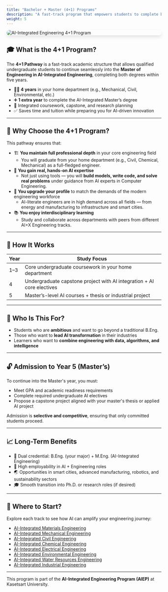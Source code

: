 ```yaml
---
title: "Bachelor + Master (4+1) Programs"
description: "A fast-track program that empowers students to complete both a Bachelor's and AI-Integrated Master's degree within 5 years — without compromising professional depth or AI expertise."
weight: 5
---
```

<img src="/img/banners/4plus1-hero.png"
     alt="AI-Integrated Engineering 4+1 Program"
     style="max-width: 100%; height: auto; margin: 0 0 2rem 0; border-radius: 1rem; box-shadow: 0 6px 12px rgba(0,0,0,0.1); display: block;" />

## 🎓 What is the 4+1 Program?

The **4+1 Pathway** is a fast-track academic structure that allows qualified undergraduate students to continue seamlessly into the **Master of Engineering in AI-Integrated Engineering**, completing both degrees within five years.

- 🧑‍🎓 **4 years** in your home department (e.g., Mechanical, Civil, Environmental, etc.)  
- ➕ **1 extra year** to complete the AI-Integrated Master’s degree  
- 🎯 Integrated coursework, capstone, and research planning  
- ✅ Saves time and tuition while preparing you for AI-driven innovation

---

## 🧠 Why Choose the 4+1 Program?

This pathway ensures that:

- 🏗️ **You maintain full professional depth** in your core engineering field  
    - You will graduate from your home department (e.g., Civil, Chemical, Mechanical) as a full-fledged engineer.
- 🤖 **You gain real, hands-on AI expertise**  
    - Not just using tools — you will **build models, write code, and solve real problems** under guidance from AI experts in Computer Engineering.
- 🚀 **You upgrade your profile** to match the demands of the modern engineering workforce  
    - AI-literate engineers are in high demand across all fields — from energy and manufacturing to infrastructure and smart cities.
- 📚 **You enjoy interdisciplinary learning**  
    - Study and collaborate across departments with peers from different AI+X Engineering tracks.

---

## 🔁 How It Works

| Year | Study Focus |
|------|-------------|
| 1–3  | Core undergraduate coursework in your home department |
| 4    | Undergraduate capstone project with AI integration + AI core electives |
| 5    | Master’s-level AI courses + thesis or industrial project |

---

## 🧭 Who Is This For?

- Students who are **ambitious** and want to go beyond a traditional B.Eng.
- Those who want to **lead AI transformation** in their industries
- Learners who want to **combine engineering with data, algorithms, and intelligence**

---

## 🔓 Admission to Year 5 (Master’s)

To continue into the Master's year, you must:

- Meet GPA and academic readiness requirements  
- Complete required undergraduate AI electives  
- Propose a capstone project aligned with your master's thesis or applied AI project  

Admission is **selective and competitive**, ensuring that only committed students proceed.

---

## 📈 Long-Term Benefits

- 🏅 Dual credential: B.Eng. (your major) + M.Eng. (AI-Integrated Engineering)
- 💼 High employability in AI + Engineering roles
- 🌏 Opportunities in smart cities, advanced manufacturing, robotics, and sustainability sectors
- 🎓 Smooth transition into Ph.D. or research roles (if desired)

---

## 📌 Where to Start?

Explore each track to see how AI can amplify your engineering journey:

- [AI-Integrated Materials Engineering](/docs/4plus1/materials/)
- [AI-Integrated Mechanical Engineering](/docs/4plus1/mechanical/)
- [AI-Integrated Civil Engineering](/docs/4plus1/civil/)
- [AI-Integrated Chemical Engineering](/docs/4plus1/chemical/)
- [AI-Integrated Electrical Engineering](/docs/4plus1/electrical/)
- [AI-Integrated Environmental Engineering](/docs/4plus1/environmental/)
- [AI-Integrated Water Resources Engineering](/docs/4plus1/water-resources/)
- [AI-Integrated Industrial Engineering](/docs/4plus1/industrial/)

---

This program is part of the **AI-Integrated Engineering Program (AIEP)** at Kasetsart University.
